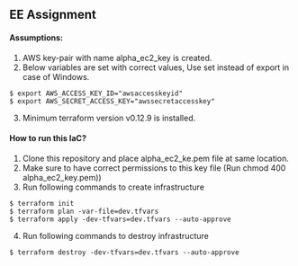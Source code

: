 ## EE Assignment

#### Assumptions:
1. AWS key-pair with name alpha_ec2_key is created.
2. Below variables are set with correct values, Use set instead of export in case of Windows.
```
$ export AWS_ACCESS_KEY_ID="awsaccesskeyid"
$ export AWS_SECRET_ACCESS_KEY="awssecretaccesskey"
```
3. Minimum terraform version v0.12.9 is installed.

#### How to run this IaC?
1. Clone this repository and place alpha_ec2_ke.pem file at same location. 
2. Make sure to have correct permissions to this key file (Run chmod 400 alpha_ec2_key.pem))
3. Run following commands to create infrastructure
```
$ terraform init
$ terraform plan -var-file=dev.tfvars
$ terraform apply -dev-tfvars=dev.tfvars --auto-approve
```
4. Run following commands to destroy infrastructure

```
$ terraform destroy -dev-tfvars=dev.tfvars --auto-approve
```
